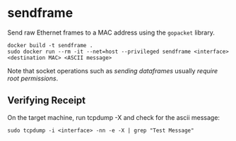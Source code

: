 # sendframe

Send raw Ethernet frames to a MAC address using the `gopacket` library. 

```
docker build -t sendframe .
sudo docker run --rm -it --net=host --privileged sendframe <interface> <destination MAC> <ASCII message>
```

Note that socket operations such as *sending dataframes* usually *require root permissions*.

## Verifying Receipt

On the target machine, run tcpdump -X and check for the ascii message:
```
sudo tcpdump -i <interface> -nn -e -X | grep "Test Message"
```



